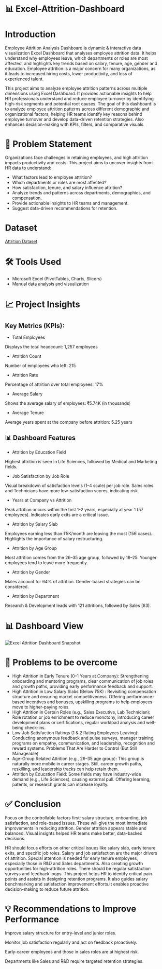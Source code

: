 # 📊 Excel-Attrition-Dashboard

# Introduction
 Employee Attrition Analysis Dashboard is dynamic & interactive data visualization Excel Dashboard that analyses employee attrition data. It helps understand why employees leave, which departments or roles are most affected, and highlights key trends based on salary, tenure, age, gender and education. Employee attrition is a major concern for many organizations, as it leads to increased hiring costs, lower productivity, and loss of experienced talent.
  
  This project aims to analyze employee attrition patterns across multiple dimensions using Excel Dashboard. It provides actionable insights to help HR professionals understand and reduce employee turnover by identifying high-risk segments and potential root causes. The goal of this dashboard is to analyze employee attrition patterns across different demographic and organizational factors, helping HR teams identify key reasons behind employee turnover and develop data-driven retention strategies. Also enhances decision-making with KPIs, filters, and comparative visuals.

# 🧠 Problem Statement
Organizations face challenges in retaining employees, and high attrition impacts productivity and costs. This project aims to uncover insights from HR data to understand:
* What factors lead to employee attrition?
* Which departments or roles are most affected?
* How satisfaction, tenure, and salary influence attrition?
* Analyze trends and patterns across departments, demographics, and compensation.
* Provide actionable insights to HR teams and management.
* Suggest data-driven recommendations for retention.


# Dataset
<a href="https://github.com/VishalShetty3112/Excel-Attrition-Dashboard/blob/main/Attrition%20Excel%20Project.xlsx">Attrition Dataset</a>

# 🛠 Tools Used
* Microsoft Excel (PivotTables, Charts, Slicers)
* Manual data analysis and visualization

#  📈  Project Insights
## Key Metrics (KPIs):
* Total Employees

Displays the total headcount: 1,257 employees

* Attrition Count

Number of employees who left: 215

* Attrition Rate

Percentage of attrition over total employees: 17%

* Average Salary

Shows the average salary of employees: ₹5.74K (in thousands)

* Average Tenure

Average years spent at the company before attrition: 5.25 years

## 📊 Dashboard Features
*  Attrition by Education Field

  Highest attrition is seen in Life Sciences, followed by Medical and Marketing fields.

*  Job Satisfaction by Job Role

Visual breakdown of satisfaction levels (1–4 scale) per job role. Sales roles and Technicians have more low-satisfaction scores, indicating risk.

* Years at Company vs Attrition

Peak attrition occurs within the first 1-2 years, especially at year 1 (57 employees). Indicates early exits are a critical issue.

*  Attrition by Salary Slab

Employees earning less than ₹5K/month are leaving the most (156 cases). Highlights the importance of salary restructuring.

*  Attrition by Age Group

Most attrition comes from the 26–35 age group, followed by 18–25. Younger employees tend to leave more frequently.

*  Attrition by Gender

Males account for 64% of attrition. Gender-based strategies can be considered.

*  Attrition by Department

Research & Development leads with 121 attritions, followed by Sales (83).


 # 📊 Dashboard View
 ![Excel Attrition Dashboard Snapshot](https://github.com/user-attachments/assets/0c2de4dd-3a49-4188-9604-6c617cf36f5e)
 
# 🧠 Problems to be overcome
* High Attrition in Early Tenure (0–1 Years at Company): Strengthening onboarding and mentoring programs, clear communication of job roles and growth paths, providing early performance feedback and support.
*  High Attrition in Low Salary Slabs (Below ₹5K) : Revisiting compensation structure and ensuring market competitiveness.
Offering performance-based incentives and bonuses, upskilling programs to help employees move to higher-paying roles.
*  High Attrition in Certain Roles (e.g., Sales Executive, Lab Technician): Role rotation or job enrichment to reduce monotony, introducing career development plans or certifications, regular workload analysis and well-being check-ins.
* Low Job Satisfaction Ratings (1 & 2 Rating Employees Leaving): Conducting anonymous feedback and pulse surveys, manager training programs on empathy, communication, and leadership, recognition and reward systems.
Problems That Are Harder to Control (But Still Manageable)
* 	Age-Group Related Attrition (e.g., 26–35 age group): This group is naturally more mobile in career stages. Still, career growth paths, reskilling, and leadership tracks can help retain them.
* Attrition by Education Field: Some fields may have industry-wide demand (e.g., Life Sciences), causing external pull. Offering learning, patents, or research grants can increase loyalty.

# ✅ Conclusion
Focus on the controllable factors first: salary structure, onboarding, job satisfaction, and role-based issues. These will give the most immediate improvements in reducing attrition.
Gender attrition appears stable and balanced. Visual insights helped HR teams make better, data-backed decisions.

HR should focus efforts on other critical issues like salary slab, early tenure exits, and specific job roles. Salary and job satisfaction are the major drivers of attrition. Special attention is needed for early tenure employees, especially those in R&D and Sales departments. Also creating growth opportunities for high-attrition roles. There should be regular satisfaction surveys and feedback loops. This project helps HR  to identify critical pain points and assists in designing retention programs. It also guides salary benchmarking and satisfaction improvement efforts.It enables proactive decision-making to reduce future attrition.

# 💡 Recommendations to Improve Performance
Improve salary structure for entry-level and junior roles.

Monitor job satisfaction regularly and act on feedback proactively.

Early-career employees and those in sales roles are at highest risk.

Departments like Sales and R&D require targeted retention strategies.
